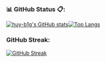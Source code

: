 ### 📊 GitHub Status 📋:

[![huy-b1g's GitHub stats](https://github-readme-stats.vercel.app/api?username=huy-b1g&show_icons=true&theme=gruvbox
)](https://github.com/huy-b1g/github-readme-stats)[![Top Langs](https://github-readme-stats.vercel.app/api/top-langs/?username=anuraghazra&layout=compact)](https://github.com/anuraghazra/github-readme-stats)


### GitHub Streak:
[![GitHub Streak](http://github-readme-streak-stats.herokuapp.com?user=huy-b1g&theme=gruvbox)](https://git.io/streak-stats)
